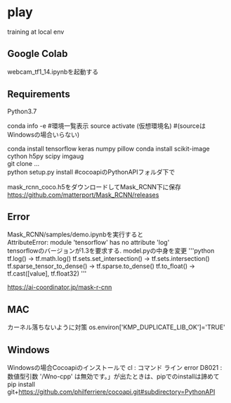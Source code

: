# play
training at local env

## Google Colab
webcam_tf1_14.ipynbを起動する  

## Requirements
Python3.7  

conda info -e #環境一覧表示
source activate (仮想環境名) #(sourceはWindowsの場合いらない)

conda install tensorflow keras numpy pillow
conda install scikit-image cython h5py scipy imgaug  
git clone ...  
python setup.py install #cocoapiのPythonAPIフォルダ下で  

mask_rcnn_coco.h5をダウンロードしてMask_RCNN下に保存  　
https://github.com/matterport/Mask_RCNN/releases  

## Error
Mask_RCNN/samples/demo.ipynbを実行すると  
AttributeError: module 'tensorflow' has no attribute 'log'  
tensorflowのバージョンが1.3を要求する.
model.pyの中身を変更
'''python
tf.log() -> tf.math.log()
tf.sets.set_intersection() -> tf.sets.intersection()
tf.sparse_tensor_to_dense() -> tf.sparse.to_dense()
tf.to_float() -> tf.cast([value], tf.float32)
'''  



https://ai-coordinator.jp/mask-r-cnn

## MAC
カーネル落ちないように対策
os.environ['KMP_DUPLICATE_LIB_OK']='TRUE'  


## Windows
Windowsの場合Cocoapiのインストールで
cl : コマンド ライン error D8021 : 数値型引数 '/Wno-cpp' は無効です。」が出たときは、pipでのinstallは諦めて
pip install git+https://github.com/philferriere/cocoapi.git#subdirectory=PythonAPI
